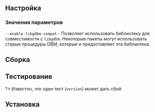 <pkg :name="'gdbm'" instsize showsbu2></pkg>

## Настройка

<package-script :package="'gdbm'" :type="'configure'"></package-script>

### Значения параметров

`--enable-libgdbm-compat` - Позволяет использовать библиотеку для совместимости c `libgdbm`. Некоторые пакеты могут использовать старые процедуры DBM, которые и предоставляет эта библиотека.

## Сборка

<package-script :package="'gdbm'" :type="'build'"></package-script>

## Тестирование

<package-script :package="'gdbm'" :type="'test'"></package-script>

?> Известно, что один тест (`version`) может дать сбой.

## Установка

<package-script :package="'gdbm'" :type="'install'"></package-script>

<script>
	new Vue({ el: '#main' })
</script>
